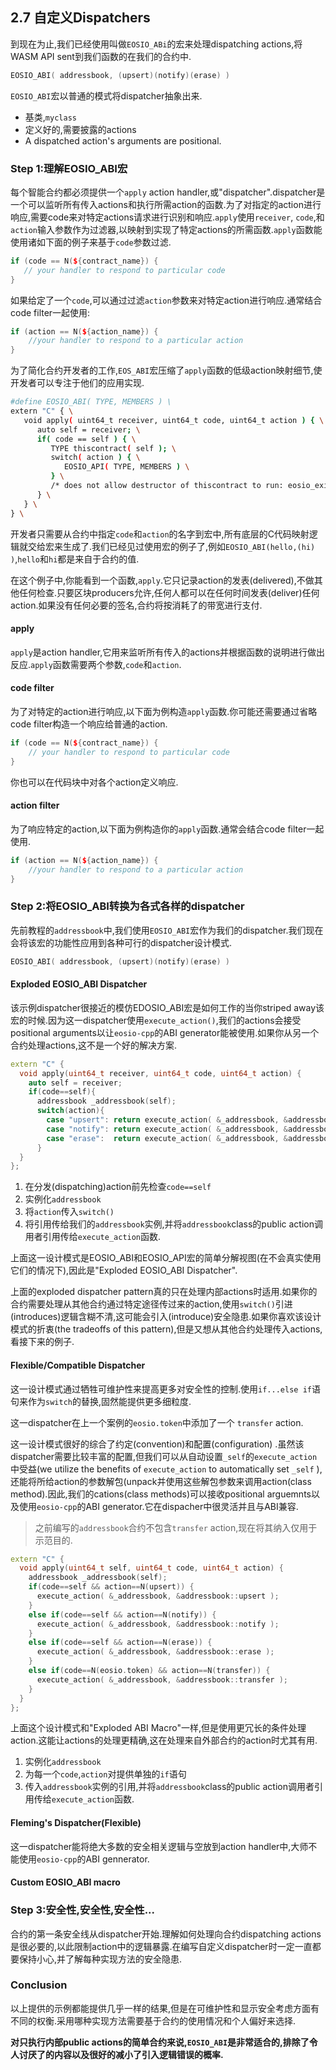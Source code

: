 ## 2.7 自定义Dispatchers

到现在为止,我们已经使用叫做`EOSIO_ABi`的宏来处理dispatching actions,将WASM API sent到我们函数的在我们的合约中.

```c++
EOSIO_ABI( addressbook, (upsert)(notify)(erase) )
```

`EOSIO_ABI`宏以普通的模式将dispatcher抽象出来.

* 基类,`myclass`
* 定义好的,需要披露的actions
* A dispatched action's arguments are positional.



### Step 1:理解EOSIO_ABI宏

每个智能合约都必须提供一个`apply` action handler,或"dispatcher".dispatcher是一个可以监听所有传入actions和执行所需action的函数.为了对指定的action进行响应,需要code来对特定actions请求进行识别和响应.`apply`使用`receiver`, `code`,和`action`输入参数作为过滤器,以映射到实现了特定actions的所需函数.`apply`函数能使用诸如下面的例子来基于`code`参数过滤.

```c++
if (code == N(${contract_name}) {
   // your handler to respond to particular code
}
```

如果给定了一个`code`,可以通过过滤`action`参数来对特定action进行响应.通常结合code filter一起使用:

```c++
if (action == N(${action_name}) {
    //your handler to respond to a particular action
}
```

为了简化合约开发者的工作,`EOS_ABI`宏压缩了`apply`函数的低级action映射细节,使开发者可以专注于他们的应用实现.

```bash
#define EOSIO_ABI( TYPE, MEMBERS ) \
extern "C" { \
   void apply( uint64_t receiver, uint64_t code, uint64_t action ) { \
      auto self = receiver; \
      if( code == self ) { \
         TYPE thiscontract( self ); \
         switch( action ) { \
            EOSIO_API( TYPE, MEMBERS ) \
         } \
         /* does not allow destructor of thiscontract to run: eosio_exit(0); */ \
      } \
   } \
} \
```

开发者只需要从合约中指定`code`和`action`的名字到宏中,所有底层的C代码映射逻辑就交给宏来生成了.我们已经见过使用宏的例子了,例如`EOSIO_ABI(hello,(hi) )`,`hello`和`hi`都是来自于合约的值.

在这个例子中,你能看到一个函数,`apply`.它只记录action的发表(delivered),不做其他任何检查.只要区块producers允许,任何人都可以在任何时间发表(deliver)任何action.如果没有任何必要的签名,合约将按消耗了的带宽进行支付.



#### apply

`apply`是action handler,它用来监听所有传入的actions并根据函数的说明进行做出反应.`apply`函数需要两个参数,`code`和`action`.



#### code filter

为了对特定的action进行响应,以下面为例构造`apply`函数.你可能还需要通过省略code filter构造一个响应给普通的action.

```c++
if (code == N(${contract_name}) {
    // your handler to respond to particular code
}
```

你也可以在代码块中对各个action定义响应.



#### action filter

为了响应特定的action,以下面为例构造你的`apply`函数.通常会结合code filter一起使用.

```c++
if (action == N(${action_name}) {
    //your handler to respond to a particular action
}
```



### Step 2:将EOSIO_ABI转换为各式各样的dispatcher

先前教程的`addressbook`中,我们使用`EOSIO_ABI`宏作为我们的dispatcher.我们现在会将该宏的功能性应用到各种可行的dispatcher设计模式.

```c++
EOSIO_ABI( addressbook, (upsert)(notify)(erase) )
```



#### Exploded EOSIO_ABI Dispatcher

该示例dispatcher很接近的模仿EDOSIO_ABI宏是如何工作的当你striped away该宏的时候.因为这一dispatcher使用`execute_action()`,我们的actions会接受positional arguments以让`eosio-cpp`的ABI generator能被使用.如果你从另一个合约处理actions,这不是一个好的解决方案.

```c++
extern "C" {
  void apply(uint64_t receiver, uint64_t code, uint64_t action) {
    auto self = receiver;
    if(code==self){
      addressbook _addressbook(self);
      switch(action){
      	case "upsert": return execute_action( &_addressbook, &addressbook::upsert );
        case "notify": return execute_action( &_addressbook, &addressbook::notify );
        case "erase":  return execute_action( &_addressbook, &addressbook::erase );
      }
  }
};
```

1. 在分发(dispatching)action前先检查`code==self`
2. 实例化`addressbook`
3. 将`action`传入`switch()`
4. 将引用传给我们的`addressbook`实例,并将`addressbook`class的public action调用者引用传给`execute_action`函数.

上面这一设计模式是EOSIO_ABI和EOSIO_API宏的简单分解视图(在不会真实使用它们的情况下),因此是"Exploded EOSIO_ABI Dispatcher".

上面的exploded dispatcher pattern真的只在处理内部actions时适用.如果你的合约需要处理从其他合约通过特定途径传过来的action,使用`switch()`引进(introduces)逻辑含糊不清,这可能会引入(introduce)安全隐患.如果你喜欢该设计模式的折衷(the tradeoffs of this pattern),但是又想从其他合约处理传入actions,看接下来的例子.



#### Flexible/Compatible Dispatcher

这一设计模式通过牺牲可维护性来提高更多对安全性的控制.使用`if...else if`语句来作为`switch`的替换,固然能提供更多细粒度.

这一dispatcher在上一个案例的`eosio.token`中添加了一个 `transfer` action.

这一设计模式很好的综合了约定(convention)和配置(configuration) .虽然该dispatcher需要比较丰富的配置,但我们可以从自动设置`_self`的`execute_action`中受益(we utilize the benefits of `execute_action` to automatically set `_self` ),还能将所给action的参数解包(unpack并使用这些解包参数来调用action(class method).因此,我们的cations(class methods)可以接收positional arguemnts以及使用`eosio-cpp`的ABI generator.它在dispacher中很灵活并且与ABI兼容.

> 之前编写的`addressbook`合约不包含`transfer` action,现在将其纳入仅用于示范目的.

```c++
extern "C" {
  void apply(uint64_t self, uint64_t code, uint64_t action) {
    addressbook _addressbook(self);
    if(code==self && action==N(upsert)) {
      execute_action( &_addressbook, &addressbook::upsert );
    }
    else if(code==self && action==N(notify)) {
      execute_action( &_addressbook, &addressbook::notify );
    }
    else if(code==self && action==N(erase)) {
      execute_action( &_addressbook, &addressbook::erase );
    }
    else if(code==N(eosio.token) && action==N(transfer)) {
      execute_action( &_addressbook, &addressbook::transfer );
    }
  }
};
```

上面这个设计模式和"Exploded ABI Macro"一样,但是使用更冗长的条件处理action.这能让actions的处理更精确,这在处理来自外部合约的action时尤其有用.

1. 实例化`addressbook`
2. 为每一个`code`,`action`对提供单独的`if`语句
3. 传入`addressbook`实例的引用,并将`addressbook`class的public action调用者引用传给`execute_action`函数.



#### Fleming's Dispatcher(Flexible)

这一dispatcher能将绝大多数的安全相关逻辑与空放到action handler中,大师不能使用`eosio-cpp`的ABI gennerator.



#### Custom EOSIO_ABI macro





### Step 3:安全性,安全性,安全性...

合约的第一条安全线从dispatcher开始.理解如何处理向合约dispatching actions是很必要的,以此限制action中的逻辑暴露.在编写自定义dispatcher时一定一直都要保持小心,并了解每种实现方法的安全隐患.



### Conclusion

以上提供的示例都能提供几乎一样的结果,但是在可维护性和显示安全考虑方面有不同的权衡.采用哪种实现方法需要基于合约的使用情况和个人偏好来选择.

**对只执行内部public actions的简单合约来说,`EOSIO_ABI`是非常适合的,排除了令人讨厌了的内容以及很好的减小了引入逻辑错误的概率.**



